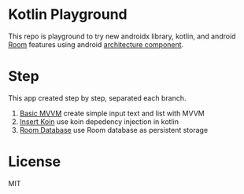 # Kotlin Playground
This repo is playground to try new androidx library, kotlin, and android [Room](https://developer.android.com/topic/libraries/architecture/room) features using android [architecture component](https://developer.android.com/topic/libraries/architecture/).

# Step
This app created step by step, separated each branch.

1. [Basic MVVM](/../../tree/basic-mvvm) create simple input text and list with MVVM
2. [Insert Koin](/../../tree/insert-koin) use koin depedency injection in kotlin
3. [Room Database](/../../tree/room-database) use Room database as persistent storage

# License
MIT

